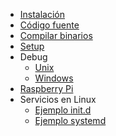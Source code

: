 - [Instalación](/es/)
- [Código fuente](/es/sources_install.md)
- [Compilar binarios](/es/binary_build.md)
- [Setup](/es/setup.md)
- Debug
  - [Unix](/es/debug-unix.md)
  - [Windows](/es/debug-windows.md)
- [Raspberry Pi](/es/raspberry.md)
- Servicios en Linux
  - [Ejemplo init.d](/examples/etc_init.d_theeye-agent ":ignore")
  - [Ejemplo systemd](/examples/etc_systemd_system_theeye-agent.service ":ignore")